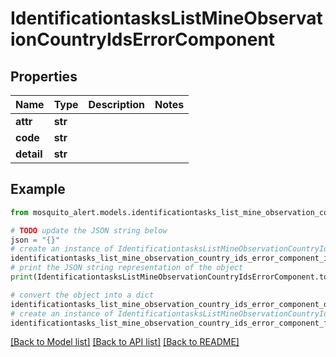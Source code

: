 # IdentificationtasksListMineObservationCountryIdsErrorComponent


## Properties

Name | Type | Description | Notes
------------ | ------------- | ------------- | -------------
**attr** | **str** |  | 
**code** | **str** |  | 
**detail** | **str** |  | 

## Example

```python
from mosquito_alert.models.identificationtasks_list_mine_observation_country_ids_error_component import IdentificationtasksListMineObservationCountryIdsErrorComponent

# TODO update the JSON string below
json = "{}"
# create an instance of IdentificationtasksListMineObservationCountryIdsErrorComponent from a JSON string
identificationtasks_list_mine_observation_country_ids_error_component_instance = IdentificationtasksListMineObservationCountryIdsErrorComponent.from_json(json)
# print the JSON string representation of the object
print(IdentificationtasksListMineObservationCountryIdsErrorComponent.to_json())

# convert the object into a dict
identificationtasks_list_mine_observation_country_ids_error_component_dict = identificationtasks_list_mine_observation_country_ids_error_component_instance.to_dict()
# create an instance of IdentificationtasksListMineObservationCountryIdsErrorComponent from a dict
identificationtasks_list_mine_observation_country_ids_error_component_from_dict = IdentificationtasksListMineObservationCountryIdsErrorComponent.from_dict(identificationtasks_list_mine_observation_country_ids_error_component_dict)
```
[[Back to Model list]](../README.md#documentation-for-models) [[Back to API list]](../README.md#documentation-for-api-endpoints) [[Back to README]](../README.md)


